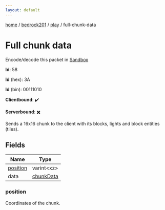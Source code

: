 ```yaml
---
layout: default
---
```


[home](/)  /  [bedrock201](/protocol/bedrock201)  /  [play](/protocol/bedrock201/play)  /  full-chunk-data

# Full chunk data

Encode/decode this packet in [Sandbox](../../../sandbox/bedrock201#Play.FullChunkData)

**Id**: 58

**Id** (hex): 3A

**Id** (bin): 00111010

**Clientbound**: ✔️

**Serverbound**: ✖️

Sends a 16x16 chunk to the client with its blocks, lights and block entities (tiles).

## Fields

Name | Type
---|---
[position](#position) | varint&lt;xz&gt;
data | [chunkData](/protocol/bedrock201/types/chunk-data)

### position

Coordinates of the chunk.
